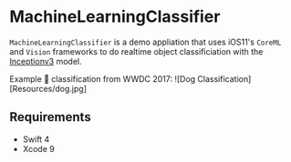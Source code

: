 #  MachineLearningClassifier

`MachineLearningClassifier` is a demo appliation that uses iOS11's `CoreML` and `Vision` frameworks to do realtime object classificiation with the [Inceptionv3](https://github.com/tensorflow/models/tree/master/inception "Inceptionv3") model.

Example 🐶 classification from WWDC 2017:
![Dog Classification][Resources/dog.jpg]

## Requirements
- Swift 4
- Xcode 9

